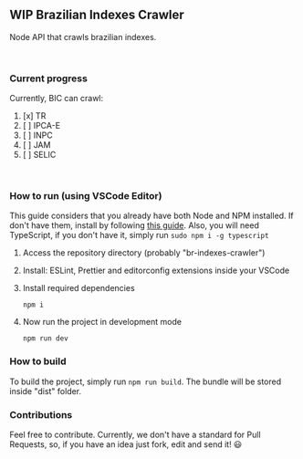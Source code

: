 ## WIP Brazilian Indexes Crawler

Node API that crawls brazilian indexes.

<br>

### Current progress

Currently, BIC can crawl:

1.  [x] TR
2.  [ ] IPCA-E
3.  [ ] INPC
4.  [ ] JAM
5.  [ ] SELIC

<br>

### How to run (using VSCode Editor)

This guide considers that you already have both Node and NPM installed. If don't have them, install by following [this guide](https://linuxize.com/post/how-to-install-node-js-on-ubuntu-18.04/). Also, you will need TypeScript, if you don't have it, simply run `sudo npm i -g typescript`

1.  Access the repository directory (probably "br-indexes-crawler")
2.  Install: ESLint, Prettier and editorconfig extensions inside your VSCode
3.  Install required dependencies

    `npm i`

4.  Now run the project in development mode

    `npm run dev`

### How to build

To build the project, simply run `npm run build`. The bundle will be stored inside "dist" folder.

### Contributions

Feel free to contribute. Currently, we don't have a standard for Pull Requests, so, if you have an idea just fork, edit and send it! 😃
